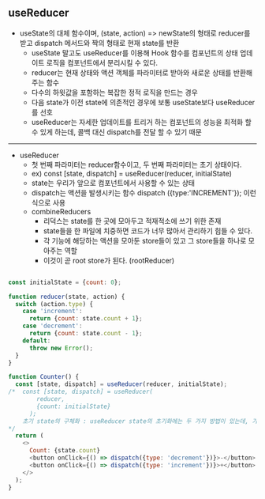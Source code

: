 ## useReducer

- useState의 대체 함수이며, (state, action) => newState의 형태로 reducer를 받고 dispatch 메서드와 짝의 형태로 현재 state를 반환
  - useState 말고도 useReducer를 이용해 Hook 함수를 컴포넌트의 상태 업데이트 로직을 컴포넌트에서 분리시킬 수 있다.
  - reducer는 현재 상태와 액션 객체를 파라미터로 받아와 새로운 상태를 반환해주는 함수
  - 다수의 하윗값을 포함하는 복잡한 정적 로직을 만드는 경우
  - 다음 state가 이전 state에 의존적인 경우에 보통 useState보다 useReducer를 선호
  - useReducer는 자세한 업데이트를 트리거 하는 컴포넌트의 성능을 최적화 할 수 있게 하는데, 콜백 대신 dispatch를 전달 할 수 있기 때문

---

- useReducer
  - 첫 번째 파라미터는 reducer함수이고, 두 번째 파라미터는 초기 상태이다.
  - ex) const [state, dispatch] = useReducer(reducer, initialState)
  - state는 우리가 앞으로 컴포넌트에서 사용할 수 있는 상태
  - dispatch는 액션을 발생시키는 함수 dispatch ({type:'INCREMENT'}); 이런식으로 사용
  - combineReducers
    - 리덕스는 state를 한 곳에 모아두고 적재적소에 쓰기 위한 존재
    - state들을 한 파일에 치중하면 코드가 너무 많아서 관리하기 힘들 수 있다.
    - 각 기능에 해당하는 액션을 모아둔 store들이 있고 그 store들을 하나로 모아주는 역할
    - 이것이 곧 root store가 된다. (rootReducer)

```Javascript

const initialState = {count: 0};

function reducer(state, action) {
  switch (action.type) {
    case 'increment':
      return {count: state.count + 1};
    case 'decrement':
      return {count: state.count - 1};
    default:
      throw new Error();
  }
}

function Counter() {
  const [state, dispatch] = useReducer(reducer, initialState);
/*  const [state, dispatch] = useReducer(
        reducer,
        {count: initialState}
      );
    초기 state의 구체화 : useReducer state의 초기화에는 두 가지 방법이 있는데, 가장 간단한 방법은 초기 state를 두 번째 인자로 전달하는 것
*/
  return (
    <>
      Count: {state.count}
      <button onClick={() => dispatch({type: 'decrement'})}>-</button>
      <button onClick={() => dispatch({type: 'increment'})}>+</button>
    </>
  );
}

```
